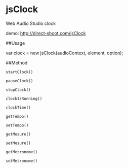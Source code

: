 # jsClock
Web Audio Studio clock


demo: http://direct-shoot.com/jsClock



##Usage

var clock = new jsClock(audioContext, element, option);



##Method

	startClock()

	pauseClock()

	stopClock()

	clockIsRunning()

	clockTime()

	getTempo()
	
	setTempo()

	getMesure()

	setMesure()

	getMetronome()
	
	setMetronome()


